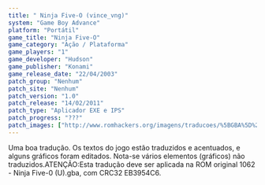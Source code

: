 ```yaml
---
title: " Ninja Five-O (vince_vng)"
system: "Game Boy Advance"
platform: "Portátil"
game_title: "Ninja Five-O"
game_category: "Ação / Plataforma"
game_players: "1"
game_developer: "Hudson"
game_publisher: "Konami"
game_release_date: "22/04/2003"
patch_group: "Nenhum"
patch_site: "Nenhum"
patch_version: "1.0"
patch_release: "14/02/2011"
patch_type: "Aplicador EXE e IPS"
patch_progress: "???"
patch_images: ["http://www.romhackers.org/imagens/traducoes/%5BGBA%5D%20Ninja%20Five-0%20-%20vince_vng%20-%201.png","http://www.romhackers.org/imagens/traducoes/%5BGBA%5D%20Ninja%20Five-0%20-%20vince_vng%20-%202.png","http://www.romhackers.org/imagens/traducoes/%5BGBA%5D%20Ninja%20Five-0%20-%20vince_vng%20-%203.png"]
---
```

Uma boa tradução. Os textos do jogo estão traduzidos e acentuados, e alguns gráficos foram editados. Nota-se vários elementos (gráficos) não traduzidos.ATENÇÃO:Esta tradução deve ser aplicada na ROM original 1062 - Ninja Five-0 (U).gba, com CRC32 EB3954C6.
